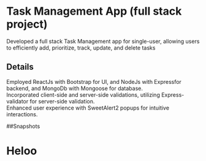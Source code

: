 # Task Management App (full stack project)

Developed a full stack Task Management app for single-user,
allowing users to efficiently add, prioritize, track, update, and
delete tasks
## Details

Employed ReactJs with Bootstrap for UI, and NodeJs with Expressfor backend, and MongoDb with Mongoose for database.\
Incorporated client-side and server-side validations, utilizing Express-validator for server-side validation.\
Enhanced user experience with SweetAlert2 popups for intuitive interactions.

##Snapshots
<h1>Heloo</h1>
